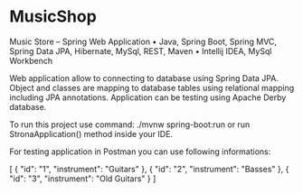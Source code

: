 # MusicShop
Music Store – Spring Web Application
    • Java, Spring Boot, Spring MVC, Spring Data JPA, Hibernate, MySql, REST, Maven
    • Intellij IDEA,  MySql Workbench
    
Web application allow to connecting to database using Spring Data JPA. Object and classes are mapping to database tables using relational mapping including JPA annotations.  Application can be testing using Apache Derby database.

To run this project use command:
./mvnw spring-boot:run
or run StronaApplication() method inside your IDE.

For testing application in Postman you can use following informations:

[
    {
        "id": "1",
        "instrument": "Guitars"
    },
    {
        "id": "2",
        "instrument": "Basses"
    },
    {
        "id": "3",
        "instrument": "Old Guitars"
    }
]
